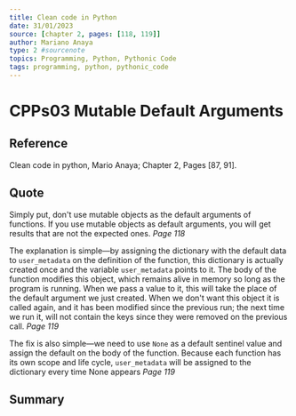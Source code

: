 ```yaml
---
title: Clean code in Python
date: 31/01/2023
source: [chapter 2, pages: [118, 119]]
author: Mariano Anaya
type: 2 #sourcenote
topics: Programming, Python, Pythonic Code
tags: programming, python, pythonic_code
---
```

# CPPs03 Mutable Default Arguments

## **Reference** 
Clean code in python, Mario Anaya; Chapter 2, Pages \[87, 91\].

## **Quote** 
Simply put, don't use mutable objects as the default arguments of functions. If you use mutable objects as default arguments, you will get results that are not the expected ones. *Page 118* 

The explanation is simple—by assigning the dictionary with the default data to `user_metadata` on the definition of the function, this dictionary is actually created once and the variable `user_metadata` points to it. The body of the function modifies this object, which remains alive in memory so long as the program is running. When we pass a value to it, this will take the place of the default argument we just created. When we don't want this object it is called again, and it has been modified since the previous run; the next time we run it, will not contain the keys since they were removed on the previous call. *Page 119*

The fix is also simple—we need to use `None` as a default sentinel value and assign the default on the body of the function. Because each function has its own scope and life cycle, `user_metadata` will be assigned to the dictionary every time None appears *Page 119*

## **Summary**